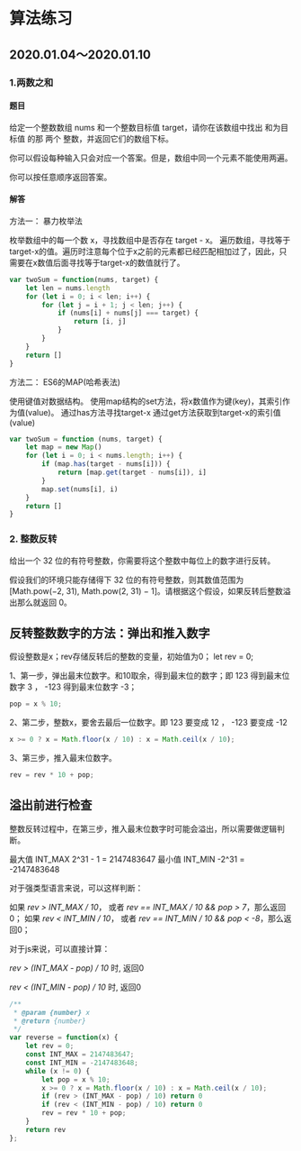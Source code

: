# 算法练习

## 2020.01.04～2020.01.10

### 1.两数之和

#### 题目

给定一个整数数组 nums 和一个整数目标值 target，请你在该数组中找出 和为目标值 的那 两个 整数，并返回它们的数组下标。

你可以假设每种输入只会对应一个答案。但是，数组中同一个元素不能使用两遍。

你可以按任意顺序返回答案。

#### 解答

方法一： 暴力枚举法

枚举数组中的每一个数 x，寻找数组中是否存在 target - x。
遍历数组，寻找等于target-x的值。遍历时注意每个位于x之前的元素都已经匹配相加过了，因此，只需要在x数值后面寻找等于target-x的数值就行了。

```javascript
var twoSum = function(nums, target) {
    let len = nums.length
    for (let i = 0; i < len; i++) {
        for (let j = i + 1; j < len; j++) {
            if (nums[i] + nums[j] === target) {
                return [i, j]
            }
        }
    }
    return []
}
```

方法二： ES6的MAP(哈希表法)

使用键值对数据结构。
使用map结构的set方法，将x数值作为键(key)，其索引作为值(value)。
通过has方法寻找target-x
通过get方法获取到target-x的索引值(value)

```javascript
var twoSum = function (nums, target) {
    let map = new Map()
    for (let i = 0; i < nums.length; i++) {
        if (map.has(target - nums[i])) {
            return [map.get(target - nums[i]), i]
        }
        map.set(nums[i], i)
    }
    return []
}
```

### 2. 整数反转

给出一个 32 位的有符号整数，你需要将这个整数中每位上的数字进行反转。

假设我们的环境只能存储得下 32 位的有符号整数，则其数值范围为 [Math.pow(−2, 31),  Math.pow(2, 31) − 1]。请根据这个假设，如果反转后整数溢出那么就返回 0。

## 反转整数数字的方法：弹出和推入数字

假设整数是x；rev存储反转后的整数的变量，初始值为0； let rev = 0;

1、第一步，弹出最末位数字。和10取余，得到最末位的数字；即 123 得到最末位数字 3 ， -123 得到最末位数字 -3；

```javascript
pop = x % 10;
```

2、第二步，整数x，要舍去最后一位数字。即 123 要变成 12 ， -123 要变成 -12

```javascript
x >= 0 ? x = Math.floor(x / 10) : x = Math.ceil(x / 10);
```

3、第三步，推入最末位数字。

```javascript
rev = rev * 10 + pop;
```

## 溢出前进行检查

整数反转过程中，在第三步，推入最末位数字时可能会溢出，所以需要做逻辑判断。

最大值 INT_MAX 2^31 - 1 = 2147483647
最小值 INT_MIN -2^31 = -2147483648

对于强类型语言来说，可以这样判断：

如果 *rev > INT_MAX / 10*， 或者 *rev  == INT_MAX / 10 && pop > 7*，那么返回0；
如果 *rev < INT_MIN / 10*， 或者 *rev == INT_MIN / 10 && pop < -8*，那么返回0；

对于js来说，可以直接计算：

*rev > (INT_MAX - pop) / 10* 时, 返回0

*rev < (INT_MIN - pop) / 10* 时, 返回0

```javascript
/**
 * @param {number} x
 * @return {number}
 */
var reverse = function(x) {
    let rev = 0;
    const INT_MAX = 2147483647;
    const INT_MIN = -2147483648;
    while (x != 0) {
        let pop = x % 10;
        x >= 0 ? x = Math.floor(x / 10) : x = Math.ceil(x / 10);
        if (rev > (INT_MAX - pop) / 10) return 0
        if (rev < (INT_MIN - pop) / 10) return 0
        rev = rev * 10 + pop;
    }
    return rev
};
```
